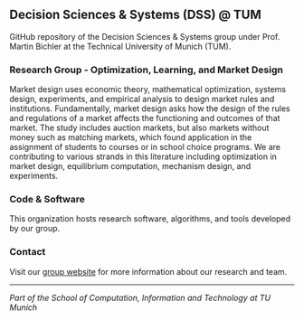 ## Decision Sciences & Systems (DSS) @ TUM

GitHub repository of the Decision Sciences & Systems group under Prof. Martin Bichler at the Technical University of Munich (TUM).

### Research Group - Optimization, Learning, and Market Design
Market design uses economic theory, mathematical optimization, systems design, experiments, and empirical analysis to design market rules and institutions. 
Fundamentally, market design asks how the design of the rules and regulations of a market affects the functioning and outcomes of that market. 
The study includes auction markets, but also markets without money such as matching markets, which found application in the assignment of students to courses or in school choice programs. 
We are contributing to various strands in this literature including optimization in market design, equilibrium computation, mechanism design, and experiments.

### Code & Software
This organization hosts research software, algorithms, and tools developed by our group.

### Contact
Visit our [group website](https://www.cs.cit.tum.de/en/dss/optimization-learning-and-market-design/) for more information about our research and team.

---
*Part of the School of Computation, Information and Technology at TU Munich*
